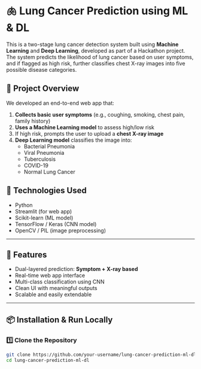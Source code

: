 # 🫁 Lung Cancer Prediction using ML & DL

This is a two-stage lung cancer detection system built using **Machine Learning** and **Deep Learning**, developed as part of a Hackathon project. The system predicts the likelihood of lung cancer based on user symptoms, and if flagged as high risk, further classifies chest X-ray images into five possible disease categories.

## 🚀 Project Overview

We developed an end-to-end web app that:

1. **Collects basic user symptoms** (e.g., coughing, smoking, chest pain, family history)
2. **Uses a Machine Learning model** to assess high/low risk
3. If high risk, prompts the user to upload a **chest X-ray image**
4. **Deep Learning model** classifies the image into:
   - Bacterial Pneumonia
   - Viral Pneumonia
   - Tuberculosis
   - COVID-19
   - Normal Lung Cancer

## 🧠 Technologies Used

- Python
- Streamlit (for web app)
- Scikit-learn (ML model)
- TensorFlow / Keras (CNN model)
- OpenCV / PIL (image preprocessing)

---

## 🧪 Features

- Dual-layered prediction: **Symptom + X-ray based**
- Real-time web app interface
- Multi-class classification using CNN
- Clean UI with meaningful outputs
- Scalable and easily extendable

---

## 📦 Installation & Run Locally

### 1️⃣ Clone the Repository
```bash
git clone https://github.com/your-username/lung-cancer-prediction-ml-dl.git
cd lung-cancer-prediction-ml-dl
